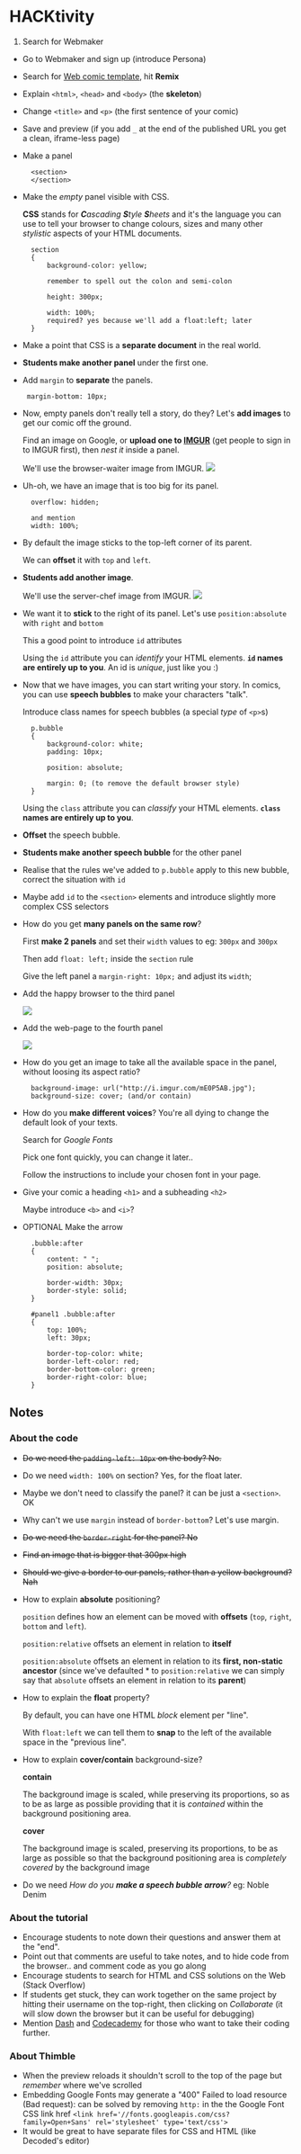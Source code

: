 # HACKtivity

1. Search for Webmaker
* Go to Webmaker and sign up (introduce Persona)
* Search for [Web comic template](https://webmaker.org/en-US/search/?type=all&q=web+comic+template), hit **Remix**
* Explain `<html>`, `<head>` and `<body>` (the **skeleton**)
* Change `<title>` and `<p>` (the first sentence of your comic)
* Save and preview (if you add `_` at the end of the published URL you get a clean, iframe-less page)
* Make a panel

        <section>
	    </section>	
	    
* Make the *empty* panel visible with CSS. 
 
	**CSS** stands for ***C**ascading **S**tyle **S**heets* and it's the language you can use to tell your browser to change colours, sizes and many other *stylistic* aspects of your HTML documents.
	
        section 
        {
        	background-color: yellow; 
        	
        	remember to spell out the colon and semi-colon
        	
        	height: 300px;
        	
        	width: 100%; 
        	required? yes because we'll add a float:left; later
        }
        
 * Make a point that CSS is a **separate document** in the real world.       
 * **Students make another panel** under the first one.
 * Add `margin` to **separate** the panels.
		
		margin-bottom: 10px;
		
* Now, empty panels don't really tell a story, do they? Let's **add images** to get our comic off the ground.

	Find an image on Google, or **upload one to [IMGUR](http://baddeo.imgur.com)** (get people to sign in to IMGUR first), then *nest it* inside a panel.

	We'll use the browser-waiter image from IMGUR.
	![](http://i.imgur.com/Seem5xZ.png)

* Uh-oh, we have an image that is too big for its panel.

        overflow: hidden;
        
        and mention 
        width: 100%;
        
* By default the image sticks to the top-left corner of its parent. 

 	We can **offset** it with `top` and `left`.
 	
* **Students add another image**.
	
	We'll use the server-chef image from IMGUR.
	![](http://i.imgur.com/CxzZKlF.png)
 	
* We want it to **stick** to the right of its panel. Let's use `position:absolute` with `right` and `bottom`
 	
 	This a good point to introduce `id` attributes
 	
 	Using the `id` attribute you can *identify* your HTML elements. **`id` names are entirely up to you**.  An id is *unique*, just like you :)

* Now that we have images, you can start writing your story. In comics, you can use **speech bubbles** to make your characters "talk".

	Introduce class names for speech bubbles (a special *type* of `<p>`s)

        p.bubble
        {
    	    background-color: white;
    		padding: 10px;
    		
    		position: absolute;
    		
    		margin: 0; (to remove the default browser style)
    	}
    	
  Using the `class` attribute you can *classify* your HTML elements. **`class` names are entirely up to you**. 
    	
* **Offset** the speech bubble. 
* **Students make another speech bubble** for the other panel
* Realise that the rules we've added to `p.bubble` apply to this new bubble, correct the situation with `id` 
* Maybe add `id` to the `<section>` elements and introduce slightly more complex CSS selectors 

* How do you get **many panels on the same row**?

	First **make 2 panels** and set their `width` values to eg: `300px` and `300px`
	
	Then add `float: left;` inside the `section` rule
	
	Give the left panel a `margin-right: 10px;` and adjust its `width`;
	
* Add the happy browser to the third panel
	
	![](http://i.imgur.com/s4apyQC.png)
	
* Add the web-page to the fourth panel
	
	![](http://i.imgur.com/mE0P5AB.jpg)	

* How do you get an image to take all the available space in the panel, without loosing its aspect ratio?

        background-image: url("http://i.imgur.com/mE0P5AB.jpg");
        background-size: cover; (and/or contain)
        
* How do you **make different voices**? You're all dying to change the default look of your texts.
	
	Search for *Google Fonts*
	
	Pick one font quickly, you can change it later..
	
	Follow the instructions to include your chosen font in your page.
	
* Give your comic a heading `<h1>` and a subheading `<h2>` 

	Maybe introduce `<b>` and `<i>`?
		
* OPTIONAL Make the arrow


        .bubble:after
    	{
    		content: " ";
			position: absolute;
		
			border-width: 30px;
			border-style: solid;
    	}
    
    	#panel1 .bubble:after 
		{
			top: 100%;
			left: 30px;
			
			border-top-color: white;
			border-left-color: red;
			border-bottom-color: green; 
			border-right-color: blue; 
		} 
	


 





	









## Notes

### About the code
* ~~Do we need the `padding-left: 10px` on the body? No.~~
* Do we need `width: 100%` on section? Yes, for the float later.
* Maybe we don't need to classify the panel? it can be just a `<section>`. OK
* Why can't we use `margin` instead of `border-bottom`? Let's use margin.
* ~~Do we need the `border-right` for the panel? No~~
* ~~Find an image that is bigger that 300px high~~
* ~~Should we give a border to our panels, rather than a yellow background? Nah~~
* How to explain **absolute** positioning?

	`position` defines how an element can be moved with **offsets** (`top`, `right`, `bottom` and `left`).
	
	`position:relative` offsets an element in relation to **itself**
	
	`position:absolute` offsets an element in relation to its **first, non-static ancestor** (since we've defaulted * to `position:relative` we can simply say that `absolute` offsets an element in relation to its **parent**)

* How to explain the **float** property? 
	
	By default, you can have one HTML *block* element per "line".
	
	With `float:left` we can tell them to **snap** to the left of the available space in the "previous line".
	
* How to explain **cover/contain** background-size?

	**contain**

    The background image is scaled, while preserving its proportions, so as to be as large as possible providing that it is *contained* within the background positioning area. 

    **cover**

    The background image is scaled, preserving its proportions, to be as large as possible so that the background positioning area is *completely covered* by the background image

* Do we need *How do you **make a speech bubble arrow**?* eg: Noble Denim

### About the tutorial

* Encourage students to note down their questions and answer them at the "end".
* Point out that comments are useful to take notes, and to hide code from the browser.. and comment code as you go along
* Encourage students to search for HTML and CSS solutions on the Web (Stack Overflow)
* If students get stuck, they can work together on the same project by hitting their username on the top-right, then clicking on *Collaborate* (it will slow down the browser but it can be useful for debugging)
* Mention [Dash](https://dash.generalassemb.ly/) and [Codecademy](http://www.codecademy.com/) for those who want to take their coding further.

### About Thimble

* When the preview reloads it shouldn't scroll to the top of the page but *remember* where we've scrolled
* Embedding Google Fonts may generate a "400" Failed to load resource (Bad request): can be solved by removing `http:` in the the Google Font CSS link href `<link href='//fonts.googleapis.com/css?family=Open+Sans' rel='stylesheet' type='text/css'>`
* It would be great to have separate files for CSS and HTML (like Decoded's editor)